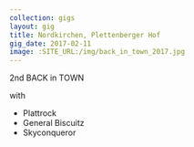```yaml
---
collection: gigs
layout: gig
title: Nordkirchen, Plettenberger Hof
gig_date: 2017-02-11
image: :SITE_URL:/img/back_in_town_2017.jpg
---
```


2nd BACK in TOWN

with

* Plattrock
* General Biscuitz
* Skyconqueror
